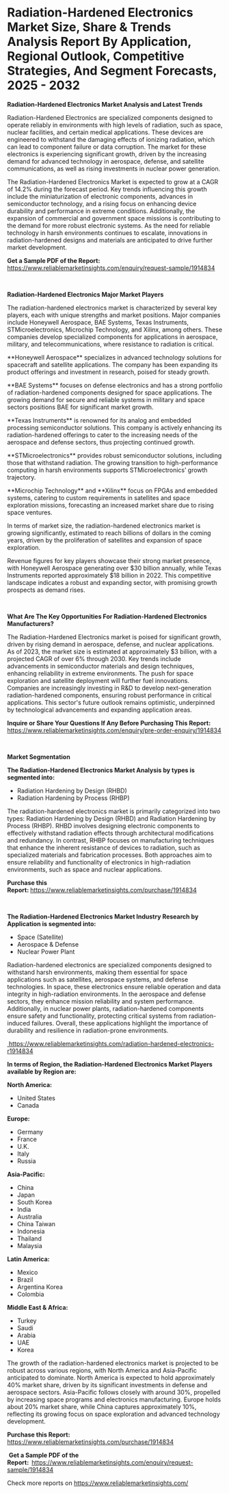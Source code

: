 <p><h1>Radiation-Hardened Electronics Market Size, Share & Trends Analysis Report By Application, Regional Outlook, Competitive Strategies, And Segment Forecasts, 2025 - 2032</h1></p><p><strong>Radiation-Hardened Electronics Market Analysis and Latest Trends</strong></p>
<p><p>Radiation-Hardened Electronics are specialized components designed to operate reliably in environments with high levels of radiation, such as space, nuclear facilities, and certain medical applications. These devices are engineered to withstand the damaging effects of ionizing radiation, which can lead to component failure or data corruption. The market for these electronics is experiencing significant growth, driven by the increasing demand for advanced technology in aerospace, defense, and satellite communications, as well as rising investments in nuclear power generation.</p><p>The Radiation-Hardened Electronics Market is expected to grow at a CAGR of 14.2% during the forecast period. Key trends influencing this growth include the miniaturization of electronic components, advances in semiconductor technology, and a rising focus on enhancing device durability and performance in extreme conditions. Additionally, the expansion of commercial and government space missions is contributing to the demand for more robust electronic systems. As the need for reliable technology in harsh environments continues to escalate, innovations in radiation-hardened designs and materials are anticipated to drive further market development.</p></p>
<p><strong>Get a Sample PDF of the Report:&nbsp;</strong> <a href="https://www.reliablemarketinsights.com/enquiry/request-sample/1914834?utm_campaign=3184&utm_medium=2&utm_source=Github&utm_content=ia&utm_term=06042025&utm_id=radiation-hardened-electronics">https://www.reliablemarketinsights.com/enquiry/request-sample/1914834</a></p>
<p>&nbsp;</p>
<p><strong>Radiation-Hardened Electronics Major Market Players</strong></p>
<p><p>The radiation-hardened electronics market is characterized by several key players, each with unique strengths and market positions. Major companies include Honeywell Aerospace, BAE Systems, Texas Instruments, STMicroelectronics, Microchip Technology, and Xilinx, among others. These companies develop specialized components for applications in aerospace, military, and telecommunications, where resistance to radiation is critical.</p><p>**Honeywell Aerospace** specializes in advanced technology solutions for spacecraft and satellite applications. The company has been expanding its product offerings and investment in research, poised for steady growth. </p><p>**BAE Systems** focuses on defense electronics and has a strong portfolio of radiation-hardened components designed for space applications. The growing demand for secure and reliable systems in military and space sectors positions BAE for significant market growth.</p><p>**Texas Instruments** is renowned for its analog and embedded processing semiconductor solutions. This company is actively enhancing its radiation-hardened offerings to cater to the increasing needs of the aerospace and defense sectors, thus projecting continued growth.</p><p>**STMicroelectronics** provides robust semiconductor solutions, including those that withstand radiation. The growing transition to high-performance computing in harsh environments supports STMicroelectronics’ growth trajectory.</p><p>**Microchip Technology** and **Xilinx** focus on FPGAs and embedded systems, catering to custom requirements in satellites and space exploration missions, forecasting an increased market share due to rising space ventures.</p><p>In terms of market size, the radiation-hardened electronics market is growing significantly, estimated to reach billions of dollars in the coming years, driven by the proliferation of satellites and expansion of space exploration.</p><p>Revenue figures for key players showcase their strong market presence, with Honeywell Aerospace generating over $30 billion annually, while Texas Instruments reported approximately $18 billion in 2022. This competitive landscape indicates a robust and expanding sector, with promising growth prospects as demand rises.</p></p>
<p>&nbsp;</p>
<p><strong>What Are The Key Opportunities For Radiation-Hardened Electronics Manufacturers?</strong></p>
<p><p>The Radiation-Hardened Electronics market is poised for significant growth, driven by rising demand in aerospace, defense, and nuclear applications. As of 2023, the market size is estimated at approximately $3 billion, with a projected CAGR of over 6% through 2030. Key trends include advancements in semiconductor materials and design techniques, enhancing reliability in extreme environments. The push for space exploration and satellite deployment will further fuel innovations. Companies are increasingly investing in R&D to develop next-generation radiation-hardened components, ensuring robust performance in critical applications. This sector's future outlook remains optimistic, underpinned by technological advancements and expanding application areas.</p></p>
<p><strong>Inquire or Share Your Questions If Any Before Purchasing This Report:</strong> <a href="https://www.reliablemarketinsights.com/enquiry/pre-order-enquiry/1914834?utm_campaign=3184&utm_medium=2&utm_source=Github&utm_content=ia&utm_term=06042025&utm_id=radiation-hardened-electronics">https://www.reliablemarketinsights.com/enquiry/pre-order-enquiry/1914834</a></p>
<p>&nbsp;</p>
<p><strong>Market Segmentation</strong></p>
<p><strong>The Radiation-Hardened Electronics Market Analysis by types is segmented into:</strong></p>
<p><ul><li>Radiation Hardening by Design (RHBD)</li><li>Radiation Hardening by Process (RHBP)</li></ul></p>
<p><p>The radiation-hardened electronics market is primarily categorized into two types: Radiation Hardening by Design (RHBD) and Radiation Hardening by Process (RHBP). RHBD involves designing electronic components to effectively withstand radiation effects through architectural modifications and redundancy. In contrast, RHBP focuses on manufacturing techniques that enhance the inherent resistance of devices to radiation, such as specialized materials and fabrication processes. Both approaches aim to ensure reliability and functionality of electronics in high-radiation environments, such as space and nuclear applications.</p></p>
<p><strong>Purchase this Report:&nbsp;</strong><a href="https://www.reliablemarketinsights.com/purchase/1914834?utm_campaign=3184&utm_medium=2&utm_source=Github&utm_content=ia&utm_term=06042025&utm_id=radiation-hardened-electronics">https://www.reliablemarketinsights.com/purchase/1914834</a></p>
<p>&nbsp;</p>
<p><strong>The Radiation-Hardened Electronics Market Industry Research by Application is segmented into:</strong></p>
<p><ul><li>Space (Satellite)</li><li>Aerospace & Defense</li><li>Nuclear Power Plant</li></ul></p>
<p><p>Radiation-hardened electronics are specialized components designed to withstand harsh environments, making them essential for space applications such as satellites, aerospace systems, and defense technologies. In space, these electronics ensure reliable operation and data integrity in high-radiation environments. In the aerospace and defense sectors, they enhance mission reliability and system performance. Additionally, in nuclear power plants, radiation-hardened components ensure safety and functionality, protecting critical systems from radiation-induced failures. Overall, these applications highlight the importance of durability and resilience in radiation-prone environments.</p></p>
<p><a href="https://www.reliablemarketinsights.com/radiation-hardened-electronics-r1914834?utm_campaign=3184&utm_medium=2&utm_source=Github&utm_content=ia&utm_term=06042025&utm_id=radiation-hardened-electronics">&nbsp;https://www.reliablemarketinsights.com/radiation-hardened-electronics-r1914834</a></p>
<p><strong>In terms of Region, the Radiation-Hardened Electronics Market Players available by Region are:</strong></p>
<p>
    <p> <strong> North America: </strong>
        <ul>
            <li>United States</li>
            <li>Canada</li>
        </ul>
        </p> 
    <p> <strong> Europe: </strong>
        <ul>
            <li>Germany</li>
            <li>France</li>
            <li>U.K.</li>
            <li>Italy</li>
            <li>Russia</li>
        </ul>
        </p> 
    <p> <strong> Asia-Pacific: </strong>
        <ul>
            <li>China</li>
            <li>Japan</li>
            <li>South Korea</li>
            <li>India</li>
            <li>Australia</li>
            <li>China Taiwan</li>
            <li>Indonesia</li>
            <li>Thailand</li>
            <li>Malaysia</li>
        </ul>
        </p> 
    <p> <strong> Latin America: </strong>
        <ul>
            <li>Mexico</li>
            <li>Brazil</li>
            <li>Argentina Korea</li>
            <li>Colombia</li>
        </ul>
        </p> 
    <p> <strong> Middle East & Africa: </strong>
        <ul>
            <li>Turkey</li>
            <li>Saudi</li>
            <li>Arabia</li>
            <li>UAE</li>
            <li>Korea</li>
        </ul>
    </p>
    </p>
<p><p>The growth of the radiation-hardened electronics market is projected to be robust across various regions, with North America and Asia-Pacific anticipated to dominate. North America is expected to hold approximately 40% market share, driven by its significant investments in defense and aerospace sectors. Asia-Pacific follows closely with around 30%, propelled by increasing space programs and electronics manufacturing. Europe holds about 20% market share, while China captures approximately 10%, reflecting its growing focus on space exploration and advanced technology development.</p></p>
<p><strong>Purchase this Report: </strong><a href="https://www.reliablemarketinsights.com/purchase/1914834?utm_campaign=3184&utm_medium=2&utm_source=Github&utm_content=ia&utm_term=06042025&utm_id=radiation-hardened-electronics">https://www.reliablemarketinsights.com/purchase/1914834</a></p>
<p>&nbsp;<strong>Get a Sample PDF of the Report:&nbsp;&nbsp;</strong><a href="https://www.reliablemarketinsights.com/enquiry/request-sample/1914834?utm_campaign=3184&utm_medium=2&utm_source=Github&utm_content=ia&utm_term=06042025&utm_id=radiation-hardened-electronics">https://www.reliablemarketinsights.com/enquiry/request-sample/1914834</a></p>
<p><strong></strong></p>
<p>Check more reports on <a href="https://www.reliablemarketinsights.com/?utm_campaign=3184&utm_medium=2&utm_source=Github&utm_content=ia&utm_term=06042025&utm_id=radiation-hardened-electronics">https://www.reliablemarketinsights.com/</a></p>